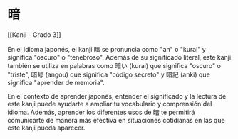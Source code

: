 # 暗

[[Kanji - Grado 3]]

En el idioma japonés, el kanji 暗 se pronuncia como "an" o "kurai" y significa "oscuro" o "tenebroso". Además de su significado literal, este kanji también se utiliza en palabras como 暗い (kurai) que significa "oscuro" o "triste", 暗号 (angou) que significa "código secreto" y 暗記 (anki) que significa "aprender de memoria". 

En el contexto de aprender japonés, entender el significado y la lectura de este kanji puede ayudarte a ampliar tu vocabulario y comprensión del idioma. Además, aprender los diferentes usos de 暗 te permitirá comunicarte de manera más efectiva en situaciones cotidianas en las que este kanji pueda aparecer.
